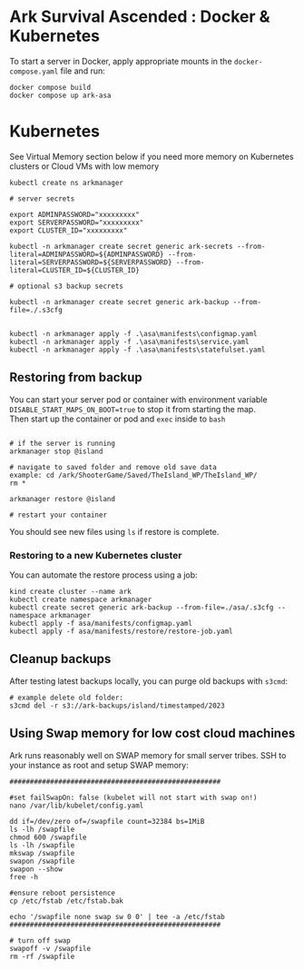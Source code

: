 # Ark Survival Ascended : Docker & Kubernetes

To start a server in Docker, apply appropriate mounts in the `docker-compose.yaml` file and run:

```
docker compose build
docker compose up ark-asa
```

# Kubernetes 

See Virtual Memory section below if you need more memory on Kubernetes clusters or Cloud VMs with low memory

```
kubectl create ns arkmanager

# server secrets

export ADMINPASSWORD="xxxxxxxxx"
export SERVERPASSWORD="xxxxxxxxx"
export CLUSTER_ID="xxxxxxxxx"

kubectl -n arkmanager create secret generic ark-secrets --from-literal=ADMINPASSWORD=${ADMINPASSWORD} --from-literal=SERVERPASSWORD=${SERVERPASSWORD} --from-literal=CLUSTER_ID=${CLUSTER_ID}

# optional s3 backup secrets

kubectl -n arkmanager create secret generic ark-backup --from-file=./.s3cfg


kubectl -n arkmanager apply -f .\asa\manifests\configmap.yaml
kubectl -n arkmanager apply -f .\asa\manifests\service.yaml
kubectl -n arkmanager apply -f .\asa\manifests\statefulset.yaml

```

## Restoring from backup

You can start your server pod or container with environment variable `DISABLE_START_MAPS_ON_BOOT=true` to stop it from starting the map. </br>
Then start up the container or pod and `exec` inside to `bash`
```

# if the server is running
arkmanager stop @island

# navigate to saved folder and remove old save data
example: cd /ark/ShooterGame/Saved/TheIsland_WP/TheIsland_WP/
rm * 

arkmanager restore @island

# restart your container
```

You should see new files using `ls` if restore is complete.

### Restoring to a new Kubernetes cluster

You can automate the restore process using a job:

```
kind create cluster --name ark
kubectl create namespace arkmanager
kubectl create secret generic ark-backup --from-file=./asa/.s3cfg --namespace arkmanager
kubectl apply -f asa/manifests/configmap.yaml
kubectl apply -f asa/manifests/restore/restore-job.yaml
```

## Cleanup backups

After testing latest backups locally, you can purge old backups with `s3cmd`:
```
# example delete old folder:
s3cmd del -r s3://ark-backups/island/timestamped/2023
```

## Using Swap memory for low cost cloud machines

Ark runs reasonably well on SWAP memory for small server tribes.
SSH to your instance as root and setup SWAP memory:

```
####################################################

#set failSwapOn: false (kubelet will not start with swap on!)
nano /var/lib/kubelet/config.yaml

dd if=/dev/zero of=/swapfile count=32384 bs=1MiB
ls -lh /swapfile
chmod 600 /swapfile
ls -lh /swapfile
mkswap /swapfile
swapon /swapfile
swapon --show
free -h

#ensure reboot persistence
cp /etc/fstab /etc/fstab.bak

echo '/swapfile none swap sw 0 0' | tee -a /etc/fstab
####################################################

# turn off swap
swapoff -v /swapfile
rm -rf /swapfile

```